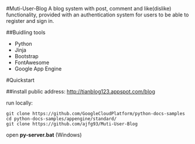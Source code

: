 #Muti-User-Blog
A blog system with post, comment and like(dislike) functionality, provided with an authentication system for users to be able to register and sign in. 

##Buidling tools
* Python
* Jinja
* Bootstrap
* FontAwesome
* Google App Engine


#Quickstart

##install
public address:  http://tianblog123.appspot.com/blog

run locally: 
```
git clone https://github.com/GoogleCloudPlatform/python-docs-samples
cd python-docs-samples/appengine/standard/
git clone https://github.com/ajfg93/Muti-User-Blog
```
open **py-server.bat** (Windows)
